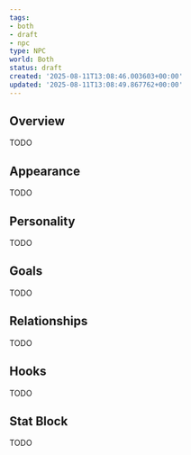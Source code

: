 ```yaml
---
tags:
- both
- draft
- npc
type: NPC
world: Both
status: draft
created: '2025-08-11T13:08:46.003603+00:00'
updated: '2025-08-11T13:08:49.867762+00:00'
---
```



## Overview

TODO
## Appearance

TODO
## Personality

TODO
## Goals

TODO
## Relationships

TODO
## Hooks

TODO
## Stat Block

TODO
